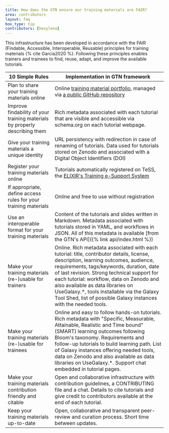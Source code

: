 ```yaml
---
title: How does the GTN ensure our training materials are FAIR?
area: contributors
layout: faq
box_type: tip
contributors: [hexylena]
---
```


This infrastructure has been developed in accordance with the FAIR (Findable, Accessible, Interoperable, Reusable) principles for training materials {% cite Garcia2020 %}. Following these principles enables trainers and trainees to find, reuse, adapt, and improve the available tutorials.

10 Simple Rules                                                            | Implementation in GTN framework
---------------                                                            | -------------------------------
Plan to share your training materials online                               | Online [training material portfolio](https://training.galaxyproject.org/), managed via [a public GitHub repository](https://github.com/galaxyproject/training-material)
Improve findability of your training materials by properly describing them | Rich metadata associated with each tutorial that are visible and accessible via schema.org on each tutorial webpage.
Give your training materials a unique identity                             | URL persistency with redirection in case of renaming of tutorials. Data used for tutorials stored on Zenodo and associated with a Digital Object Identifiers (DOI)
Register your training materials online                                    | Tutorials automatically registered on TeSS, the [ELIXIR's Training e-Support System](https://tess.elixir-europe.org/)
If appropriate, define access rules for your training materials            | Online and free to use without registration
Use an interoperable format for your training materials                    | Content of the tutorials and slides written in Markdown. Metadata associated with tutorials stored in YAML, and workflows in JSON. All of this metadata is available [from the GTN's API]({% link api/index.html %})
Make your training materials (re-)usable for trainers                      | Online. Rich metadata associated with each tutorial: title, contributor details, license, description, learning outcomes, audience, requirements, tags/keywords, duration, date of last revision. Strong technical support for each tutorial: workflow, data on Zenodo and also available as data libraries on UseGalaxy.\*, tools installable via the Galaxy Tool Shed, list of possible Galaxy instances with the needed tools.
Make your training materials (re-)usable for trainees                      | Online and easy to follow hands-on tutorials. Rich metadata with "Specific, Measurable, Attainable, Realistic and Time bound" (SMART) learning outcomes following Bloom's taxonomy. Requirements and follow-up tutorials to build learning path. List of Galaxy instances offering needed tools, data on Zenodo and also available as data libraries on UseGalaxy.\*. Support chat embedded in tutorial pages.
Make your training materials contribution friendly and citable             | Open and collaborative infrastructure with contribution guidelines, a CONTRIBUTING file and a chat. Details to cite tutorials and give credit to contributors available at the end of each tutorial.
Keep your training materials up-to-date                                    | Open, collaborative and transparent peer-review and curation process. Short time between updates.
